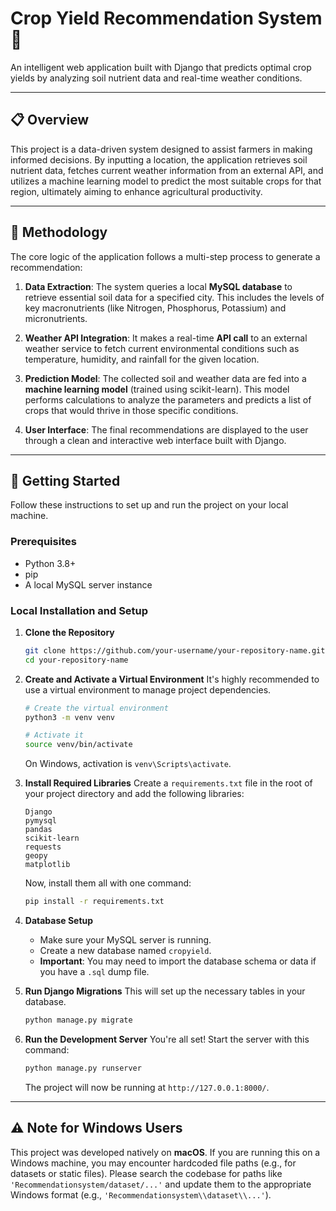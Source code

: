 # Crop Yield Recommendation System 🌱

An intelligent web application built with Django that predicts optimal crop yields by analyzing soil nutrient data and real-time weather conditions.

-----

## 📋 Overview

This project is a data-driven system designed to assist farmers in making informed decisions. By inputting a location, the application retrieves soil nutrient data, fetches current weather information from an external API, and utilizes a machine learning model to predict the most suitable crops for that region, ultimately aiming to enhance agricultural productivity.

-----

## 🔬 Methodology

The core logic of the application follows a multi-step process to generate a recommendation:

1.  **Data Extraction**: The system queries a local **MySQL database** to retrieve essential soil data for a specified city. This includes the levels of key macronutrients (like Nitrogen, Phosphorus, Potassium) and micronutrients.

2.  **Weather API Integration**: It makes a real-time **API call** to an external weather service to fetch current environmental conditions such as temperature, humidity, and rainfall for the given location.

3.  **Prediction Model**: The collected soil and weather data are fed into a **machine learning model** (trained using scikit-learn). This model performs calculations to analyze the parameters and predicts a list of crops that would thrive in those specific conditions.

4.  **User Interface**: The final recommendations are displayed to the user through a clean and interactive web interface built with Django.

-----

## 🚀 Getting Started

Follow these instructions to set up and run the project on your local machine.

### Prerequisites

  * Python 3.8+
  * pip
  * A local MySQL server instance

### Local Installation and Setup

1.  **Clone the Repository**

    ```bash
    git clone https://github.com/your-username/your-repository-name.git
    cd your-repository-name
    ```

2.  **Create and Activate a Virtual Environment**
    It's highly recommended to use a virtual environment to manage project dependencies.

    ```bash
    # Create the virtual environment
    python3 -m venv venv

    # Activate it
    source venv/bin/activate
    ```

    On Windows, activation is `venv\Scripts\activate`.

3.  **Install Required Libraries**
    Create a `requirements.txt` file in the root of your project directory and add the following libraries:

    ```
    Django
    pymysql
    pandas
    scikit-learn
    requests
    geopy
    matplotlib
    ```

    Now, install them all with one command:

    ```bash
    pip install -r requirements.txt
    ```

4.  **Database Setup**

      * Make sure your MySQL server is running.
      * Create a new database named `cropyield`.
      * **Important**: You may need to import the database schema or data if you have a `.sql` dump file.

5.  **Run Django Migrations**
    This will set up the necessary tables in your database.

    ```bash
    python manage.py migrate
    ```

6.  **Run the Development Server**
    You're all set\! Start the server with this command:

    ```bash
    python manage.py runserver
    ```

    The project will now be running at `http://127.0.0.1:8000/`.

-----

## ⚠️ Note for Windows Users

This project was developed natively on **macOS**. If you are running this on a Windows machine, you may encounter hardcoded file paths (e.g., for datasets or static files). Please search the codebase for paths like `'Recommendationsystem/dataset/...'` and update them to the appropriate Windows format (e.g., `'Recommendationsystem\\dataset\\...'`).
